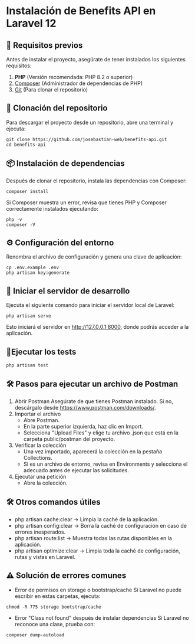# Instalación de Benefits API en Laravel 12

## 📌 Requisitos previos
Antes de instalar el proyecto, asegúrate de tener instalados los siguientes requisitos:

1. **PHP** (Versión recomendada: PHP 8.2 o superior)
2. [Composer](https://getcomposer.org/download/) (Administrador de dependencias de PHP)
3. [Git](https://git-scm.com/downloads) (Para clonar el repositorio)

## 🔽 Clonación del repositorio
Para descargar el proyecto desde un repositorio, abre una terminal y ejecuta:
```
git clone https://github.com/josebastian-web/benefits-api.git
cd benefits-api
```

## 📦 Instalación de dependencias
Después de clonar el repositorio, instala las dependencias con Composer:
```
composer install
```

Si Composer muestra un error, revisa que tienes PHP y Composer correctamente instalados ejecutando:
```
php -v
composer -V
```

## ⚙️ Configuración del entorno
Renombra el archivo de configuración y genera una clave de aplicación:
```
cp .env.example .env
php artisan key:generate
```


## 🚀 Iniciar el servidor de desarrollo
Ejecuta el siguiente comando para iniciar el servidor local de Laravel:
```
php artisan serve
```
Esto iniciará el servidor en http://127.0.0.1:8000, donde podrás acceder a la aplicación.


## 🏃Ejecutar los tests
```
php artisan test
```

## 🛠 Pasos para ejecutar un archivo de Postman
1. Abrir Postman
Asegúrate de que tienes Postman instalado. Si no, descárgalo desde https://www.postman.com/downloads/.
2. Importar el archivo
    - Abre Postman.
    - En la parte superior izquierda, haz clic en Import.
    - Selecciona "Upload Files" y elige tu archivo .json que está en la carpeta public/postman del proyecto.
3. Verificar la colección
    - Una vez importado, aparecerá la colección en la pestaña Collections.
    - Si es un archivo de entorno, revisa en Environments y selecciona el adecuado antes de ejecutar las solicitudes.
4. Ejecutar una petición
    - Abre la colección.

## 🛠️ Otros comandos útiles
- php artisan cache:clear → Limpia la caché de la aplicación.
- php artisan config:clear → Borra la caché de configuración en caso de errores inesperados.
- php artisan route:list → Muestra todas las rutas disponibles en la aplicación.
- php artisan optimize:clear → Limpia toda la caché de configuración, rutas y vistas en Laravel.
## ⚠️ Solución de errores comunes
- Error de permisos en storage o bootstrap/cache
Si Laravel no puede escribir en estas carpetas, ejecuta:
```
chmod -R 775 storage bootstrap/cache
```
- Error "Class not found" después de instalar dependencias
Si Laravel no reconoce una clase, prueba con:
```
composer dump-autoload
```
